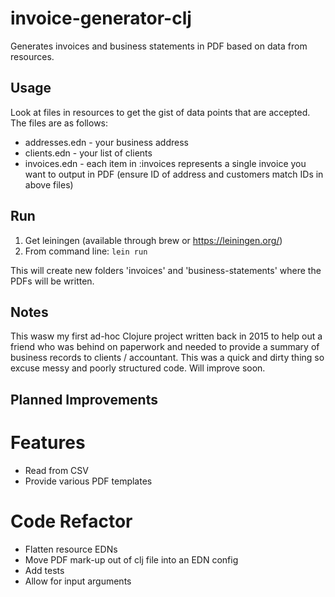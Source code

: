 # invoice-generator-clj
Generates invoices and business statements in PDF based on data from resources. 

## Usage
Look at files in resources to get the gist of data points that are accepted. The files are as follows:
- addresses.edn - your business address
- clients.edn - your list of clients 
- invoices.edn - each item in :invoices represents a single invoice you want to output in PDF (ensure ID of address and customers match IDs in above files)

## Run

1. Get leiningen (available through brew or https://leiningen.org/)
2. From command line:
```lein run```
    
This will create new folders 'invoices' and 'business-statements' where the PDFs will be written. 

## Notes 
This wasw my first ad-hoc Clojure project written back in 2015 to help out a friend who was behind on paperwork and needed to provide a summary of business records to clients / accountant. This was a quick and dirty thing so excuse messy and poorly structured code.  Will improve soon. 

## Planned Improvements
# Features
- Read from CSV
- Provide various PDF templates

# Code Refactor
- Flatten resource EDNs
- Move PDF mark-up out of clj file into an EDN config
- Add tests
- Allow for input arguments 
